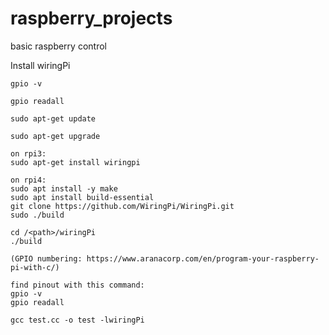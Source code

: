 # raspberry_projects
basic raspberry control

Install wiringPi

    gpio -v

    gpio readall

    sudo apt-get update

    sudo apt-get upgrade

    on rpi3:
    sudo apt-get install wiringpi

    on rpi4:
    sudo apt install -y make
    sudo apt install build-essential
    git clone https://github.com/WiringPi/WiringPi.git
    sudo ./build

    cd /<path>/wiringPi
    ./build

    (GPIO numbering: https://www.aranacorp.com/en/program-your-raspberry-pi-with-c/)

    find pinout with this command:
    gpio -v
    gpio readall

    gcc test.cc -o test -lwiringPi